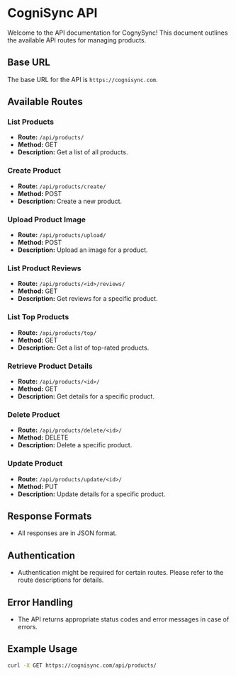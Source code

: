 # CogniSync API

Welcome to the API documentation for CognySync! This document outlines the available API routes for managing products.

## Base URL

The base URL for the API is `https://cognisync.com`.

## Available Routes

### List Products

- **Route:** `/api/products/`
- **Method:** GET
- **Description:** Get a list of all products.

### Create Product

- **Route:** `/api/products/create/`
- **Method:** POST
- **Description:** Create a new product.

### Upload Product Image

- **Route:** `/api/products/upload/`
- **Method:** POST
- **Description:** Upload an image for a product.

### List Product Reviews

- **Route:** `/api/products/<id>/reviews/`
- **Method:** GET
- **Description:** Get reviews for a specific product.

### List Top Products

- **Route:** `/api/products/top/`
- **Method:** GET
- **Description:** Get a list of top-rated products.

### Retrieve Product Details

- **Route:** `/api/products/<id>/`
- **Method:** GET
- **Description:** Get details for a specific product.

### Delete Product

- **Route:** `/api/products/delete/<id>/`
- **Method:** DELETE
- **Description:** Delete a specific product.

### Update Product

- **Route:** `/api/products/update/<id>/`
- **Method:** PUT
- **Description:** Update details for a specific product.

## Response Formats

- All responses are in JSON format.

## Authentication

- Authentication might be required for certain routes. Please refer to the route descriptions for details.

## Error Handling

- The API returns appropriate status codes and error messages in case of errors.

## Example Usage

```bash
curl -X GET https://cognisync.com/api/products/
